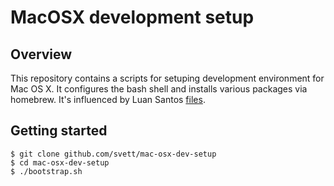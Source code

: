 # MacOSX development setup

## Overview

This repository contains a scripts for setuping development environment for Mac OS X.
It configures the bash shell and installs various packages via homebrew. It's influenced
by Luan Santos [files](https://github.com/luan/vimfiles).

## Getting started

```
$ git clone github.com/svett/mac-osx-dev-setup
$ cd mac-osx-dev-setup
$ ./bootstrap.sh
```
